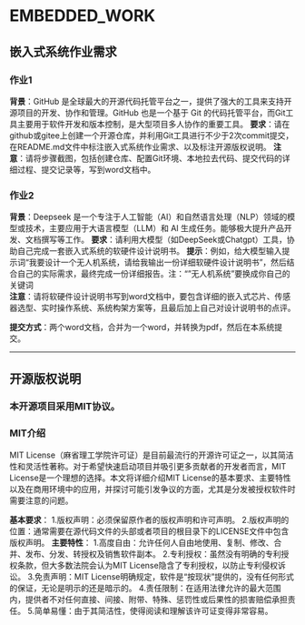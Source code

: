 # EMBEDDED_WORK

## 嵌入式系统作业需求

### 作业1

**背景**：GitHub 是全球最大的开源代码托管平台之一，提供了强大的工具来支持开源项目的开发、协作和管理。GitHub 也是一个基于 Git 的代码托管平台，而Git工具主要用于软件开发和版本控制，是大型项目多人协作的重要工具。
**要求**：请在github或gitee上创建一个开源仓库，并利用Git工具进行不少于2次commit提交，在README.md文件中标注嵌入式系统作业需求、以及标注开源版权说明。
**注意**：请将步骤截图，包括创建仓库、配置Git环境、本地拉去代码、提交代码的详细过程、提交记录等，写到word文档中。

### 作业2

**背景**：Deepseek 是一个专注于人工智能（AI）和自然语言处理（NLP）领域的模型或技术，主要应用于大语言模型（LLM）和 AI 生成任务。能够极大提升产品开发、文档撰写等工作。
**要求**：请利用大模型（如DeepSeek或Chatgpt）工具，协助自己完成一套嵌入式系统的软硬件设计说明书。
**提示**：例如，给大模型输入提示词“我要设计一个无人机系统，请给我输出一份详细软硬件设计说明书”，然后结合自己的实际需求，最终完成一份详细报告。注：“”无人机系统”要换成你自己的关键词  
**注意**：请将软硬件设计说明书写到word文档中，要包含详细的嵌入式芯片、传感器选型、实时操作系统、系统构架方案等，且最后加上自己对设计说明书的点评。

**提交方式**：两个word文档，合并为一个word，并转换为pdf，然后在本系统提交。

---

## 开源版权说明
### 本开源项目采用MIT协议。
### MIT介绍
MIT License（麻省理工学院许可证）是目前最流行的开源许可证之一，以其简洁性和灵活性著称。对于希望快速启动项目并吸引更多贡献者的开发者而言，MIT License是一个理想的选择。本文将详细介绍MIT License的基本要求、主要特性以及在商用环境中的应用，并探讨可能引发争议的方面，尤其是分发被授权软件时需要注意的问题。

**基本要求**：
1.版权声明：必须保留原作者的版权声明和许可声明。
2.版权声明的位置：通常需要在源代码文件的头部或者项目的根目录下的LICENSE文件中包含版权声明。
**主要特性**：
1.高度自由：允许任何人自由地使用、复制、修改、合并、发布、分发、转授权及销售软件副本。
2.专利授权：虽然没有明确的专利授权条款，但大多数法院会认为MIT License隐含了专利授权，以防止专利侵权诉讼。
3.免责声明：MIT License明确规定，软件是“按现状”提供的，没有任何形式的保证，无论是明示的还是暗示的。
4.责任限制：在适用法律允许的最大范围内，提供者不对任何直接、间接、附带、特殊、惩罚性或后果性的损害赔偿承担责任。
5.简单易懂：由于其简洁性，使得阅读和理解该许可证变得非常容易。
